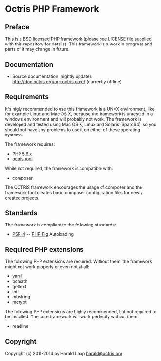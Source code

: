 # Octris PHP Framework

## Preface

This is a BSD licensed PHP framework (please see LICENSE file supplied with this repository
for details). This framework is a work in progress and parts of it may change in future.

## Documentation

* Source documentation (nightly update): http://doc.octris.org/org.octris.core/ (currently offline)

## Requirements

It's higly recommended to use this framework in a UN*X environment, like for example Linux and Mac OS X, 
because the framework is untested in a windows environment and will probably not work. The framework is 
developed and tested using Mac OS X, Linux and Solaris (Sparc64), so you should not have any problems to 
use it on either of these operating systems.

The framework requires: 

*   PHP 5.6.x
*   [octris tool](https://github.com/octris/octris/releases)

While not required, the framework is compatible with:

+   [composer](https://getcomposer.org/)

The OCTRiS framework encourages the usage of composer and the framework tool creates basic composer 
configuration files for newly created projects.

## Standards

The framework is compliant to the following standards:

* [PSR-4](http://www.php-fig.org/psr/psr-4/) -- [PHP-Fig](http://www.php-fig.org/) Autoloading 

## Required PHP extensions

The following PHP extensions are required. Without them, the framework might not work properly or 
even not at all:

*   [yaml](http://pecl.php.net/package/yaml)
*   bcmath
*   gettext
*   intl
*   mbstring
*   mcrypt

The following PHP extensions are highly recommended, but not required to be installed. The core 
framework will work perfectly without them:

*   readline

## Copyright

Copyright (c) 2011-2014 by Harald Lapp <harald@octris.org>
